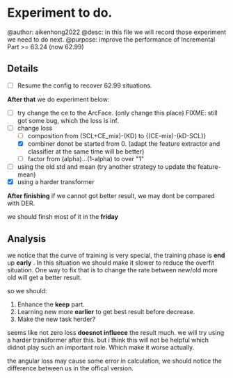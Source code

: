 # Experiment to do.

@author: aikenhong2022
@desc: in this file we will record those experiment we need to do next.
@purpose: improve the performance of Incremental Part >= 63.24 (now 62.99)

## Details

- [ ] Resume the config to recover 62.99 situations.

**After that** we do experiment below:

- [ ] try change the ce to the ArcFace. (only change this place)
	FIXME: still got some bug, which the loss is inf.
- [ ] change loss
  - [ ] composition from (SCL+CE_mix)-(KD) to {(CE-mix)-(kD-SCL)}
  - [x] combiner donot be started from 0. (adapt the feature extractor and classifier at the same time will be better)
  - [ ] factor from (alpha)...(1-alpha) to over "1"
- [ ] using the old std and mean (try another strategy to update the feature-mean)
- [x] using a harder transformer

**After finishing** if we cannot got better result, we may dont be compared with DER.

we should finsh most of it in the **friday**

## Analysis

we notice that the curve of training is very special,  the training phase is **end** up **early** . 
In this situation we should make it slower to reduce the overfit situation. 
One way to fix that is to change the rate between new/old more old will get a better result.

so we should:

1. Enhance the **keep** part.
2. Learning new more **earlier** to get best result before decrease.
3. Make the new task herder?

seems like not zero loss **doesnot influece** the result much. we will try using a harder transformer after this.
but i think this will not be helpful which didnot play such an important role. Which make it worse actually.

the angular loss may cause some error in calculation, we should notice the difference between us in the offical version.

